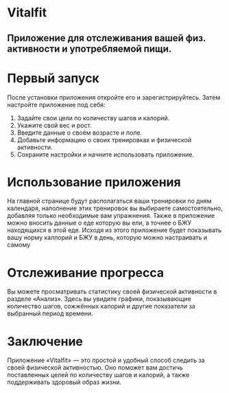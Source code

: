# Vitalfit
## Приложение для отслеживания вашей физ. активности и употребляемой пищи.

# Первый запуск
После установки приложения откройте его и зарегистрируйтесь. Затем настройте приложение под себя:

 1. Задайте свои цели по количеству шагов и калорий.
 2. Укажите свой вес и рост.
 3. Введите данные о своём возрасте и поле.
 4. Добавьте информацию о своих тренировках и физической активности.
 5. Сохраните настройки и начните использовать приложение.

# Использование приложения
На главной странице будут располагаться ваши тренировки по дням календаря, наполнение этих тренировок вы выбираете самостоятельно, добавляя только необходимые вам упражнения.
Также в приложение можно вносить данные о еде которую вы ели, а точнее о БЖУ находящихся в этой еде. Исходя из этого приложение будет показывать вашу норму каллорий и БЖУ в день, которую можно настраивать и самому

# Отслеживание прогресса
Вы можете просматривать статистику своей физической активности в разделе «Анализ». Здесь вы увидите графики, показывающие количество шагов, сожжённых калорий и другие показатели за выбранный период времени.

# Заключение
Приложение «Vitalfit» — это простой и удобный способ следить за своей физической активностью. Оно поможет вам достичь поставленных целей по количеству шагов и калорий, а также поддерживать здоровый образ жизни.
